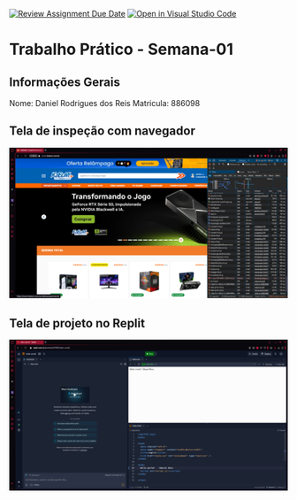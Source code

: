 [![Review Assignment Due Date](https://classroom.github.com/assets/deadline-readme-button-22041afd0340ce965d47ae6ef1cefeee28c7c493a6346c4f15d667ab976d596c.svg)](https://classroom.github.com/a/fWV9gbnp)
[![Open in Visual Studio Code](https://classroom.github.com/assets/open-in-vscode-2e0aaae1b6195c2367325f4f02e2d04e9abb55f0b24a779b69b11b9e10269abc.svg)](https://classroom.github.com/online_ide?assignment_repo_id=18210393&assignment_repo_type=AssignmentRepo)
# Trabalho Prático - Semana-01

## Informações Gerais
Nome: Daniel Rodrigues dos Reis
Matricula: 886098

## Tela de inspeção com navegador
![alt text](<ferramentas de desenvolvedor-1.png>)

## Tela de projeto no Replit
![alt text](<hello world-1.png>)
